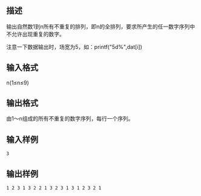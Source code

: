 ## 描述

<p> 输出自然数1到n所有不重复的排列，即n的全排列，要求所产生的任一数字序列中不允许出现重复的数字。 </p> <p> 注意一下数据输出时，场宽为5，如：printf("5d%",dat[i]) </p>

## 输入格式

n(1≤n≤9)

## 输出格式

由1～n组成的所有不重复的数字序列，每行一个序列。

## 输入样例

```plaintext
3
```

## 输出样例

```plaintext
1 2 3 1 3 2 2 1 3 2 3 1 3 1 2 3 2 1
```



 



 

